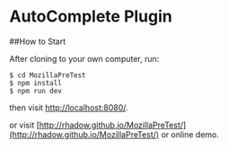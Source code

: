 # AutoComplete Plugin

##How to Start

After cloning to your own computer, run:

```
$ cd MozillaPreTest
$ npm install
$ npm run dev
```

then visit [http://localhost:8080/](http://localhost:8080/).

or visit [http://rhadow.github.io/MozillaPreTest/](http://rhadow.github.io/MozillaPreTest/) or online demo.
